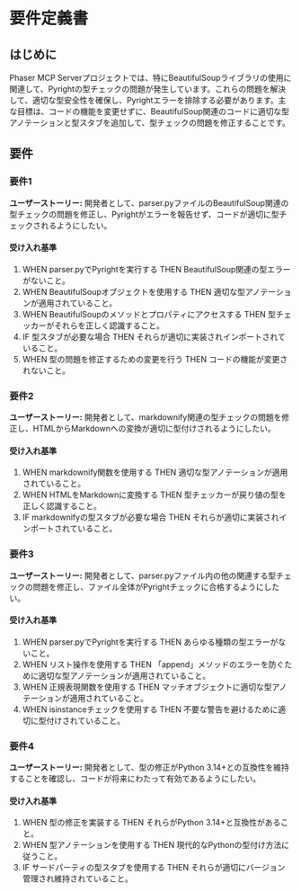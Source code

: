 # 要件定義書

## はじめに

Phaser MCP Serverプロジェクトでは、特にBeautifulSoupライブラリの使用に関連して、Pyrightの型チェックの問題が発生しています。これらの問題を解決して、適切な型安全性を確保し、Pyrightエラーを排除する必要があります。主な目標は、コードの機能を変更せずに、BeautifulSoup関連のコードに適切な型アノテーションと型スタブを追加して、型チェックの問題を修正することです。

## 要件

### 要件1

**ユーザーストーリー:** 開発者として、parser.pyファイルのBeautifulSoup関連の型チェックの問題を修正し、Pyrightがエラーを報告せず、コードが適切に型チェックされるようにしたい。

#### 受け入れ基準

1. WHEN parser.pyでPyrightを実行する THEN BeautifulSoup関連の型エラーがないこと。
2. WHEN BeautifulSoupオブジェクトを使用する THEN 適切な型アノテーションが適用されていること。
3. WHEN BeautifulSoupのメソッドとプロパティにアクセスする THEN 型チェッカーがそれらを正しく認識すること。
4. IF 型スタブが必要な場合 THEN それらが適切に実装されインポートされていること。
5. WHEN 型の問題を修正するための変更を行う THEN コードの機能が変更されないこと。

### 要件2

**ユーザーストーリー:** 開発者として、markdownify関連の型チェックの問題を修正し、HTMLからMarkdownへの変換が適切に型付けされるようにしたい。

#### 受け入れ基準

1. WHEN markdownify関数を使用する THEN 適切な型アノテーションが適用されていること。
2. WHEN HTMLをMarkdownに変換する THEN 型チェッカーが戻り値の型を正しく認識すること。
3. IF markdownifyの型スタブが必要な場合 THEN それらが適切に実装されインポートされていること。

### 要件3

**ユーザーストーリー:** 開発者として、parser.pyファイル内の他の関連する型チェックの問題を修正し、ファイル全体がPyrightチェックに合格するようにしたい。

#### 受け入れ基準

1. WHEN parser.pyでPyrightを実行する THEN あらゆる種類の型エラーがないこと。
2. WHEN リスト操作を使用する THEN 「append」メソッドのエラーを防ぐために適切な型アノテーションが適用されていること。
3. WHEN 正規表現関数を使用する THEN マッチオブジェクトに適切な型アノテーションが適用されていること。
4. WHEN isinstanceチェックを使用する THEN 不要な警告を避けるために適切に型付けされていること。

### 要件4

**ユーザーストーリー:** 開発者として、型の修正がPython 3.14+との互換性を維持することを確認し、コードが将来にわたって有効であるようにしたい。

#### 受け入れ基準

1. WHEN 型の修正を実装する THEN それらがPython 3.14+と互換性があること。
2. WHEN 型アノテーションを使用する THEN 現代的なPythonの型付け方法に従うこと。
3. IF サードパーティの型スタブを使用する THEN それらが適切にバージョン管理され維持されていること。
